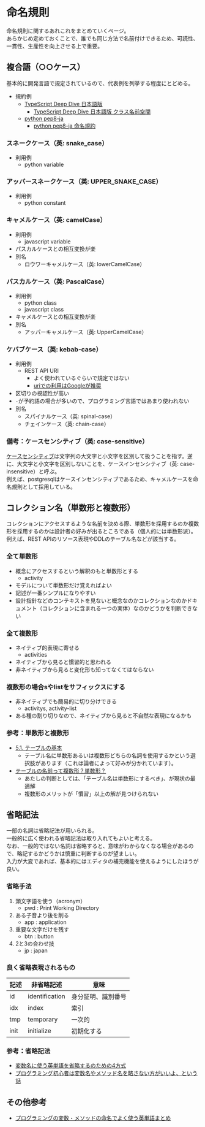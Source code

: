 # 命名規則
命名規則に関するあれこれをまとめていくページ。  
あらかじめ定めておくことで、誰でも同じ方法で名前付けできるため、可読性、一貫性、生産性を向上させる上で重要。

## 複合語（○○ケース）
基本的に開発言語で規定されているので、代表例を列挙する程度にとどめる。

- 規約例
    - [TypeScript Deep Dive 日本語版](https://typescript-jp.gitbook.io/deep-dive/)
        - [TypeScript Deep Dive 日本語版 クラス名前空間](https://typescript-jp.gitbook.io/deep-dive/styleguide#ming-qian-kong-jian)
    - [python pep8-ja](https://pep8-ja.readthedocs.io/ja/latest/#)
        - [python pep8-ja 命名規約](https://pep8-ja.readthedocs.io/ja/latest/#section-20)

### スネークケース（英: snake_case）
- 利用例
    - python variable

### アッパースネークケース（英: UPPER_SNAKE_CASE）
- 利用例
    - python constant

### キャメルケース（英: camelCase）
- 利用例
    - javascript variable
- パスカルケースとの相互変換が楽
- 別名
    - ロウワーキャメルケース（英: lowerCamelCase）

### パスカルケース（英: PascalCase）
- 利用例
    - python class
    - javascript class
- キャメルケースとの相互変換が楽
- 別名
    - アッパーキャメルケース（英: UpperCamelCase）

### ケバブケース（英: kebab-case）
- 利用例
    - REST API URI 
        - よく使われているぐらいで規定ではない
        - [uriでの利用はGoogleが推奨](https://developers.google.com/search/docs/crawling-indexing/url-structure?hl=ja&visit_id=638208071760208548-2751827508&rd=1)
- 区切りの視認性が高い
- `-`が予約語の場合が多いので、プログラミング言語ではあまり使われない
- 別名
    - スパイナルケース（英: spinal-case）
    - チェインケース（英: chain-case）

### 備考：ケースセンシティブ（英: case-sensitive）
[ケースセンシティブ](https://ja.wikipedia.org/wiki/%E3%82%B1%E3%83%BC%E3%82%B9%E3%83%BB%E3%82%BB%E3%83%B3%E3%82%B7%E3%83%86%E3%82%A3%E3%83%96)は文字列の大文字と小文字を区別して扱うことを指す。逆に、大文字と小文字を区別しないことを、ケースインセンシティブ（英: case-insensitive）と呼ぶ。  
例えば、postgresqlはケースインセンシティブであるため、キャメルケースを命名規則として採用している。

## コレクション名（単数形と複数形）
コレクションにアクセスするような名前を決める際、単数形を採用するのか複数形を採用するのかは設計者の好みが出るところである（個人的には単数形派）。  
例えば、REST APIのリソース表現やDDLのテーブル名などが該当する。

### 全て単数形
- 概念にアクセスするという解釈のもと単数形とする
    - activity
- モデルについて単数形だけ覚えればよい
- 記述が一番シンプルになりやすい
- 設計指針などのコンテキストを見ないと概念なのかコレクションなのかドキュメント（コレクションに含まれる一つの実体）なのかどうかを判断できない

### 全て複数形
- ネイティブ的表現に寄せる
    - activities
- ネイティブから見ると慣習的と思われる
- 非ネイティブから見ると変化形も知ってなくてはならない

### 複数形の場合sやlistをサフィックスにする
- 非ネイティブでも簡易的に切り分けできる
    - activitys, activity-list
- ある種の割り切りなので、ネイティブから見ると不自然な表現になるかも

### 参考：単数形と複数形
- [5.1. テーブルの基本](https://www.postgresql.jp/docs/9.0/ddl-basics.html)
    - テーブル名に単数形あるいは複数形どちらの名詞を使用するかという選択肢があります（これは論者によって好みが分かれています）。
- [テーブルの名前って複数形？単数形？](https://qiita.com/siinai/items/d4274c95fcdde3fd7295)
    - あたしの判断としては、「テーブル名は単数形にするべき」、が現状の最適解
    - 複数形のメリットが「慣習」以上の解が見つけられない

## 省略記法
一部の名詞は省略記法が用いられる。  
一般的に広く使われる省略記法は取り入れてもよいと考える。  
なお、一般的ではない名詞は省略すると、意味がわからなくなる場合があるので、略記するかどうかは慎重に判断するのが望ましい。  
入力が大変であれば、基本的にはエディタの補完機能を使えるようにしたほうが良い。

### 省略手法
1. 頭文字語を使う（acronym）
    - pwd : Print Working Directory
2. ある子音より後を削る
    - app : application
3. 重要な文字だけを残す
    - btn : button
4. 2と3の合わせ技
    - jp : japan

### 良く省略表現されるもの

| 記述 | 非省略記述     | 意味               |
| ---- | -------------- | ------------------ |
| id   | identification | 身分証明、識別番号 |
| idx  | index          | 索引               |
| tmp  | temporary      | 一次的             |
| init | initialize     | 初期化する         |

### 参考：省略記法
- [変数名に使う英単語を省略するのための4方式](https://qiita.com/Yusuke196/items/b5e51ee6d77ca1b672c2)
- [プログラミング初心者は変数名やメソッド名を略さない方がいいよ、という話](https://blog.jnito.com/entry/2020/10/20/092724)

## その他参考
- [プログラミングの変数・メソッドの命名でよく使う英単語まとめ](https://arakan-pgm-ai.hatenablog.com/entry/2019/04/15/000000)